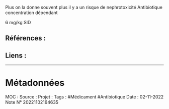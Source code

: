 Plus on la donne souvent plus il y a un risque de nephrotoxicité
Antibiotique concentration dépendant

6 mg/kg SID

## Références :
>
 

## Liens :




***
# Métadonnées
MOC : 
Source :
Projet :
Tags : #Médicament  #Antibiotique 
Date : 02-11-2022
Note N° 20221102164635